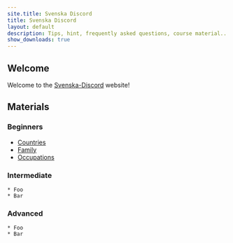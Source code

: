```yaml
---
site.title: Svenska Discord
title: Svenska Discord
layout: default
description: Tips, hint, frequently asked questions, course material...
show_downloads: true
---
```


## Welcome

Welcome to the [Svenska-Discord](https://discord.gg/FUMTtWJ) website!

## Materials

### Beginners

* [Countries](courses/beginner/countries.html)
* [Family](courses/beginner/family.html)
* [Occupations](courses/beginner/occupations.html)

### Intermediate
    * Foo
    * Bar

### Advanced

    * Foo
    * Bar
